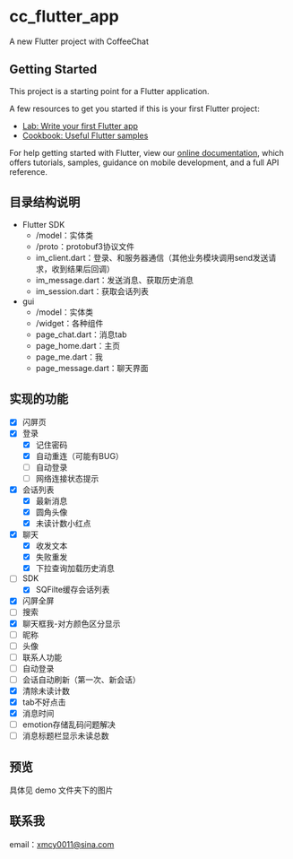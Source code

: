 # cc_flutter_app

A new Flutter project with CoffeeChat

## Getting Started

This project is a starting point for a Flutter application.

A few resources to get you started if this is your first Flutter project:

- [Lab: Write your first Flutter app](https://flutter.dev/docs/get-started/codelab)
- [Cookbook: Useful Flutter samples](https://flutter.dev/docs/cookbook)

For help getting started with Flutter, view our
[online documentation](https://flutter.dev/docs), which offers tutorials,
samples, guidance on mobile development, and a full API reference.

## 目录结构说明

- Flutter SDK
    - /model：实体类
    - /proto：protobuf3协议文件
    - im_client.dart：登录、和服务器通信（其他业务模块调用send发送请求，收到结果后回调）
    - im_message.dart：发送消息、获取历史消息
    - im_session.dart：获取会话列表
- gui
    - /model：实体类
    - /widget：各种组件
    - page_chat.dart：消息tab
    - page_home.dart：主页
    - page_me.dart：我
    - page_message.dart：聊天界面

## 实现的功能

- [x] 闪屏页
- [x] 登录
    - [x] 记住密码
    - [x] 自动重连（可能有BUG）
    - [ ] 自动登录
    - [ ] 网络连接状态提示
- [x] 会话列表
    - [x] 最新消息
    - [x] 圆角头像
    - [x] 未读计数小红点
- [x] 聊天
    - [x] 收发文本
    - [x] 失败重发
    - [x] 下拉查询加载历史消息
- [ ] SDK
    - [x] SQFilte缓存会话列表

- [x] 闪屏全屏
- [ ] 搜索
- [x] 聊天框我-对方颜色区分显示
- [ ] 昵称
- [ ] 头像
- [ ] 联系人功能
- [ ] 自动登录
- [ ] 会话自动刷新（第一次、新会话）
- [x] 清除未读计数
- [x] tab不好点击
- [x] 消息时间
- [ ] emotion存储乱码问题解决
- [ ] 消息标题栏显示未读总数

## 预览
具体见 demo 文件夹下的图片

## 联系我
email：xmcy0011@sina.com